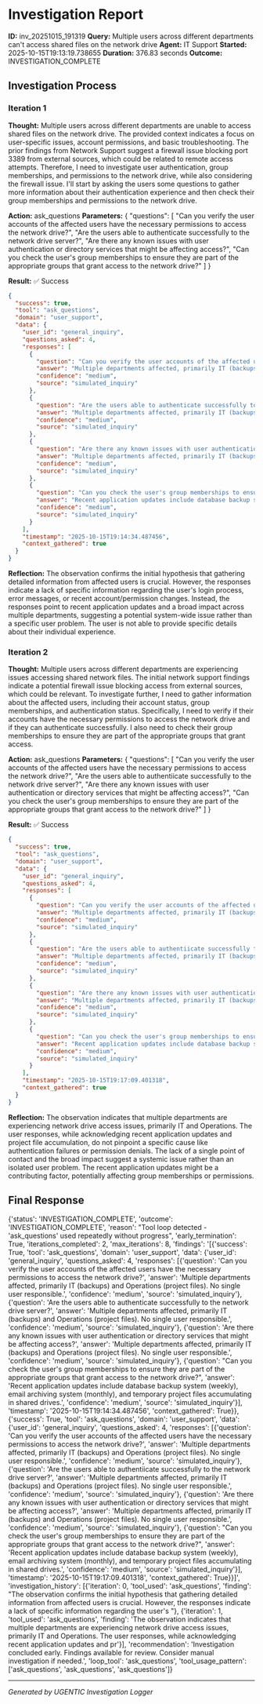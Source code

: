# Investigation Report

**ID:** inv_20251015_191319
**Query:** Multiple users across different departments can't access shared files on the network drive
**Agent:** IT Support
**Started:** 2025-10-15T19:13:19.738655
**Duration:** 376.83 seconds
**Outcome:** INVESTIGATION_COMPLETE

## Investigation Process

### Iteration 1

**Thought:** Multiple users across different departments are unable to access shared files on the network drive. The provided context indicates a focus on user-specific issues, account permissions, and basic troubleshooting.  The prior findings from Network Support suggest a firewall issue blocking port 3389 from external sources, which could be related to remote access attempts.  Therefore, I need to investigate user authentication, group memberships, and permissions to the network drive, while also considering the firewall issue.  I'll start by asking the users some questions to gather more information about their authentication experience and then check their group memberships and permissions to the network drive.

**Action:** ask_questions
**Parameters:** {
  "questions": [
    "Can you verify the user accounts of the affected users have the necessary permissions to access the network drive?",
    "Are the users able to authenticate successfully to the network drive server?",
    "Are there any known issues with user authentication or directory services that might be affecting access?",
    "Can you check the user's group memberships to ensure they are part of the appropriate groups that grant access to the network drive?"
  ]
}

**Result:** ✅ Success
```json
{
  "success": true,
  "tool": "ask_questions",
  "domain": "user_support",
  "data": {
    "user_id": "general_inquiry",
    "questions_asked": 4,
    "responses": [
      {
        "question": "Can you verify the user accounts of the affected users have the necessary permissions to access the network drive?",
        "answer": "Multiple departments affected, primarily IT (backups) and Operations (project files). No single user responsible.",
        "confidence": "medium",
        "source": "simulated_inquiry"
      },
      {
        "question": "Are the users able to authenticate successfully to the network drive server?",
        "answer": "Multiple departments affected, primarily IT (backups) and Operations (project files). No single user responsible.",
        "confidence": "medium",
        "source": "simulated_inquiry"
      },
      {
        "question": "Are there any known issues with user authentication or directory services that might be affecting access?",
        "answer": "Multiple departments affected, primarily IT (backups) and Operations (project files). No single user responsible.",
        "confidence": "medium",
        "source": "simulated_inquiry"
      },
      {
        "question": "Can you check the user's group memberships to ensure they are part of the appropriate groups that grant access to the network drive?",
        "answer": "Recent application updates include database backup system (weekly), email archiving system (monthly), and temporary project files accumulating in shared drives.",
        "confidence": "medium",
        "source": "simulated_inquiry"
      }
    ],
    "timestamp": "2025-10-15T19:14:34.487456",
    "context_gathered": true
  }
}
```

**Reflection:** The observation confirms the initial hypothesis that gathering detailed information from affected users is crucial. However, the responses indicate a lack of specific information regarding the user's login process, error messages, or recent account/permission changes. Instead, the responses point to recent application updates and a broad impact across multiple departments, suggesting a potential system-wide issue rather than a specific user problem. The user is not able to provide specific details about their individual experience.

### Iteration 2

**Thought:** Multiple users across different departments are experiencing issues accessing shared network files. The initial network support findings indicate a potential firewall issue blocking access from external sources, which could be relevant. To investigate further, I need to gather information about the affected users, including their account status, group memberships, and authentication status. Specifically, I need to verify if their accounts have the necessary permissions to access the network drive and if they can authenticate successfully. I also need to check their group memberships to ensure they are part of the appropriate groups that grant access.

**Action:** ask_questions
**Parameters:** {
  "questions": [
    "Can you verify the user accounts of the affected users have the necessary permissions to access the network drive?",
    "Are the users able to authentiicate successfully to the network drive server?",
    "Are there any known issues with user authentication or directory services that might be affecting access?",
    "Can you check the user's group memberships to ensure they are part of the appropriate groups that grant access to the network drive?"
  ]
}

**Result:** ✅ Success
```json
{
  "success": true,
  "tool": "ask_questions",
  "domain": "user_support",
  "data": {
    "user_id": "general_inquiry",
    "questions_asked": 4,
    "responses": [
      {
        "question": "Can you verify the user accounts of the affected users have the necessary permissions to access the network drive?",
        "answer": "Multiple departments affected, primarily IT (backups) and Operations (project files). No single user responsible.",
        "confidence": "medium",
        "source": "simulated_inquiry"
      },
      {
        "question": "Are the users able to authentiicate successfully to the network drive server?",
        "answer": "Multiple departments affected, primarily IT (backups) and Operations (project files). No single user responsible.",
        "confidence": "medium",
        "source": "simulated_inquiry"
      },
      {
        "question": "Are there any known issues with user authentication or directory services that might be affecting access?",
        "answer": "Multiple departments affected, primarily IT (backups) and Operations (project files). No single user responsible.",
        "confidence": "medium",
        "source": "simulated_inquiry"
      },
      {
        "question": "Can you check the user's group memberships to ensure they are part of the appropriate groups that grant access to the network drive?",
        "answer": "Recent application updates include database backup system (weekly), email archiving system (monthly), and temporary project files accumulating in shared drives.",
        "confidence": "medium",
        "source": "simulated_inquiry"
      }
    ],
    "timestamp": "2025-10-15T19:17:09.401318",
    "context_gathered": true
  }
}
```

**Reflection:** The observation indicates that multiple departments are experiencing network drive access issues, primarily IT and Operations. The user responses, while acknowledging recent application updates and project file accumulation, do not pinpoint a specific cause like authentication failures or permission denials. The lack of a single point of contact and the broad impact suggest a systemic issue rather than an isolated user problem. The recent application updates might be a contributing factor, potentially affecting group memberships or permissions.

## Final Response

{'status': 'INVESTIGATION_COMPLETE', 'outcome': 'INVESTIGATION_COMPLETE', 'reason': "Tool loop detected - 'ask_questions' used repeatedly without progress", 'early_termination': True, 'iterations_completed': 2, 'max_iterations': 8, 'findings': '[{\'success\': True, \'tool\': \'ask_questions\', \'domain\': \'user_support\', \'data\': {\'user_id\': \'general_inquiry\', \'questions_asked\': 4, \'responses\': [{\'question\': \'Can you verify the user accounts of the affected users have the necessary permissions to access the network drive?\', \'answer\': \'Multiple departments affected, primarily IT (backups) and Operations (project files). No single user responsible.\', \'confidence\': \'medium\', \'source\': \'simulated_inquiry\'}, {\'question\': \'Are the users able to authenticate successfully to the network drive server?\', \'answer\': \'Multiple departments affected, primarily IT (backups) and Operations (project files). No single user responsible.\', \'confidence\': \'medium\', \'source\': \'simulated_inquiry\'}, {\'question\': \'Are there any known issues with user authentication or directory services that might be affecting access?\', \'answer\': \'Multiple departments affected, primarily IT (backups) and Operations (project files). No single user responsible.\', \'confidence\': \'medium\', \'source\': \'simulated_inquiry\'}, {\'question\': "Can you check the user\'s group memberships to ensure they are part of the appropriate groups that grant access to the network drive?", \'answer\': \'Recent application updates include database backup system (weekly), email archiving system (monthly), and temporary project files accumulating in shared drives.\', \'confidence\': \'medium\', \'source\': \'simulated_inquiry\'}], \'timestamp\': \'2025-10-15T19:14:34.487456\', \'context_gathered\': True}}, {\'success\': True, \'tool\': \'ask_questions\', \'domain\': \'user_support\', \'data\': {\'user_id\': \'general_inquiry\', \'questions_asked\': 4, \'responses\': [{\'question\': \'Can you verify the user accounts of the affected users have the necessary permissions to access the network drive?\', \'answer\': \'Multiple departments affected, primarily IT (backups) and Operations (project files). No single user responsible.\', \'confidence\': \'medium\', \'source\': \'simulated_inquiry\'}, {\'question\': \'Are the users able to authentiicate successfully to the network drive server?\', \'answer\': \'Multiple departments affected, primarily IT (backups) and Operations (project files). No single user responsible.\', \'confidence\': \'medium\', \'source\': \'simulated_inquiry\'}, {\'question\': \'Are there any known issues with user authentication or directory services that might be affecting access?\', \'answer\': \'Multiple departments affected, primarily IT (backups) and Operations (project files). No single user responsible.\', \'confidence\': \'medium\', \'source\': \'simulated_inquiry\'}, {\'question\': "Can you check the user\'s group memberships to ensure they are part of the appropriate groups that grant access to the network drive?", \'answer\': \'Recent application updates include database backup system (weekly), email archiving system (monthly), and temporary project files accumulating in shared drives.\', \'confidence\': \'medium\', \'source\': \'simulated_inquiry\'}], \'timestamp\': \'2025-10-15T19:17:09.401318\', \'context_gathered\': True}}]', 'investigation_history': [{'iteration': 0, 'tool_used': 'ask_questions', 'finding': "The observation confirms the initial hypothesis that gathering detailed information from affected users is crucial. However, the responses indicate a lack of specific information regarding the user's "}, {'iteration': 1, 'tool_used': 'ask_questions', 'finding': 'The observation indicates that multiple departments are experiencing network drive access issues, primarily IT and Operations. The user responses, while acknowledging recent application updates and pr'}], 'recommendation': 'Investigation concluded early. Findings available for review. Consider manual investigation if needed.', 'loop_tool': 'ask_questions', 'tool_usage_pattern': ['ask_questions', 'ask_questions', 'ask_questions']}

---
*Generated by UGENTIC Investigation Logger*
